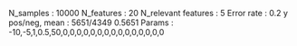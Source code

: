 N_samples                     : 10000
N_features                    : 20
N_relevant features           : 5
Error rate                    : 0.2
y pos/neg, mean               : 5651/4349 0.5651
Params                        : -10,-5,1,0.5,50,0,0,0,0,0,0,0,0,0,0,0,0,0,0,0
